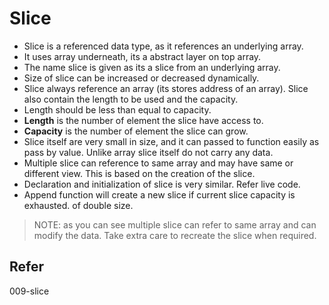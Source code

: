 # Slice

* Slice is a referenced data type, as it references an underlying array.
* It uses array underneath, its a abstract layer on top array.
* The name slice is given as its a slice from an underlying array.
* Size of slice can be increased or decreased dynamically.
* Slice always reference an array (its stores address of an array). Slice also contain the length to be used and the capacity.
* Length should be less than equal to capacity.
* **Length** is the number of element the slice have access to.
* **Capacity** is the number of element the slice can grow.
* Slice itself are very small in size, and it can passed to function easily as pass by value. Unlike array slice itself do not carry any data.
* Multiple slice can reference to same array and may have same or different view. This is based on the creation of the slice.
* Declaration and initialization of slice is very similar. Refer live code.
* Append function will create a new slice if current slice capacity is exhausted. of double size.

> NOTE: as you can see multiple slice can refer to same array and can modify the data. Take extra care to recreate the slice when required.

## Refer

009-slice
